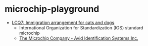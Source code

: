 microchip-playground
====================
- [LCQ7: Immigration arrangement for cats and dogs](https://www.info.gov.hk/gia/general/202406/05/P2024060500229.htm)
  - International Organization for Standardization (IOS) standard microchip
  - [The Microchip Company - Avid Identification Systems Inc.](https://avidid.com/)
